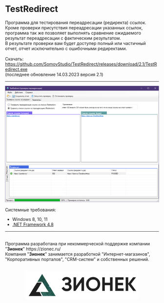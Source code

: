 # TestRedirect
Программа для тестирования переадресации (редиректа) ссылок.
<br>
Кроме проверки присутствия переадресации указанных ссылок, программа так же позволяет выполнять сравнение ожидаемого результат переадресации с фактическим результатом.
<br>
В результате проверки вам будет доступер полный или частичный отчет, отчет исключительно с ошибочными редиректами.
<br>
<br>
Скачать: https://github.com/SomovStudio/TestRedirect/releases/download/2.1/TestRedirect.exe
<br>
(последнее обновление 14.03.2023 версия 2.1)
<hr>

<p align="center">
  <img src="https://github.com/SomovStudio/TestRedirect/blob/main/TestRedirect.v2/TestRedirect/img/screenshot.png">
</p>

Системные требования: 
<br>
<ul>
	<li>Windows 8, 10, 11</li>
	<li><a href="https://dotnet.microsoft.com/download/dotnet-framework" target="_blank">.NET Framework 4.8</a></li>
</ul>

<hr>
<br>Программа разработана при некоммерческой поддержке компании "<b>Зионек</b>" https://zionec.ru/
<br>Компания "<b>Зионек</b>" занимается разработкой "Интернет-магазинов", "Корпоративных порталов", "CRM-систем" и собственных решений.
<br><br>
<p align="center">
  <img src="https://github.com/SomovStudio/Hat/blob/main/Img/partners/companyzionec.png">
</p>